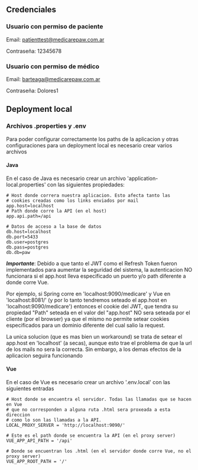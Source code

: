 ## Credenciales
### Usuario con permiso de paciente

Email: patienttest@medicarepaw.com.ar

Contraseña: 12345678


### Usuario con permiso de médico
Email: barteaga@medicarepaw.com.ar

Contraseña: Dolores1

## Deployment local
### Archivos .properties y .env
Para poder configurar correctamente los paths de la aplicacion y otras configuraciones para un deployment local es necesario crear varios archivos

#### Java
En el caso de Java es necesario crear un archivo 'application-local.properties' con las siguientes propiedades:

```properties
# Host donde correra nuestra aplicacion. Esto afecta tanto las 
# cookies creadas como los links enviados por mail
app.host=localhost
# Path donde corre la API (en el host)
app.api.path=/api

# Datos de acceso a la base de datos
db.host=localhost
db.port=5433
db.user=postgres
db.pass=postgres
db.db=paw
```

**_Importante_**: Debido a que tanto el JWT como el Refresh Token fueron implementados para aumentar la seguridad del sistema, la autenticacion NO funcionara si el app.host lleva especificado un puerto y/o path diferente a donde corre Vue.

Por ejemplo, si Spring corre en 'localhost:9090/medicare' y Vue en 'localhost:8081/' 
(y por lo tanto tendremos seteado el app.host en 'localhost:9090/medicare')
entonces el cookie del JWT, que tendra su propiedad "Path" seteada en el valor del "app.host"
NO sera seteada por el cliente (por el browser) ya que el mismo no permite setear cookies
especificados para un dominio diferente del cual salio la request.

La unica solucion (que es mas bien un workaround) se trata de setear el app.host en 'localhost' (a secas),
aunque esto trae el problema de que la url de los mails no sera la correcta. Sin embargo, a los demas efectos
de la aplicacion seguira funcionando


#### Vue
En el caso de Vue es necesario crear un archivo '.env.local' con las siguientes entradas

```env
# Host donde se encuentra el servidor. Todas las llamadas que se hacen en Vue
# que no corresponden a alguna ruta .html sera proxeada a esta direccion
# como lo son las llamadas a la API.
LOCAL_PROXY_SERVER = 'http://localhost:9090/'

# Este es el path donde se encuentra la API (en el proxy server)
VUE_APP_API_PATH = '/api'

# Donde se encuentran los .html (en el servidor donde corre Vue, no el proxy server)
VUE_APP_ROOT_PATH = '/'
```